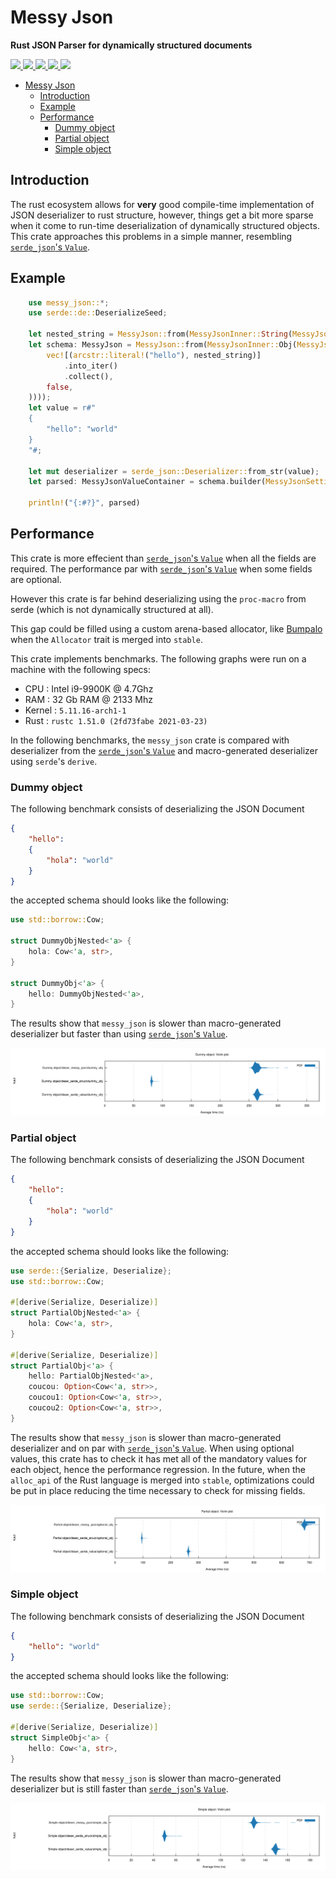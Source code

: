 # Messy Json

**Rust JSON Parser for dynamically structured documents**

<a href="https://gitlab.com/basiliq/messy_json/-/pipelines" alt="Gitlab pipeline status">
  <img src="https://img.shields.io/gitlab/pipeline/basiliq/messy_json/master">
</a>
<a href="https://codecov.io/gl/basiliq/messy_json" alt="Codecov">
  <img src="https://img.shields.io/codecov/c/gitlab/basiliq/messy_json?token=tnPbnqeTHj">
</a>
<a href="https://crates.io/crates/messy_json" alt="Crates.io version">
  <img src="https://img.shields.io/crates/v/messy_json">
</a>
<a href="https://crates.io/crates/messy_json" alt="Crates.io license">
  <img src="https://img.shields.io/crates/l/messy_json?label=license">
</a>
<a href="https://docs.rs/messy_json" alt="Docs.rs">
  <img src="https://docs.rs/messy_json/badge.svg">
</a>

- [Messy Json](#messy-json)
	- [Introduction](#introduction)
	- [Example](#example)
	- [Performance](#performance)
		- [Dummy object](#dummy-object)
		- [Partial object](#partial-object)
		- [Simple object](#simple-object)

## Introduction

The rust ecosystem allows for **very** good compile-time implementation of JSON deserializer to rust structure, however,
things get a bit more sparse when it come to run-time deserialization of dynamically structured objects.
This crate approaches this problems in a simple manner, resembling [`serde_json`'s `Value`](https://docs.serde.rs/serde_json/value/enum.Value.html).

## Example

```rust
	use messy_json::*;
	use serde::de::DeserializeSeed;

    let nested_string = MessyJson::from(MessyJsonInner::String(MessyJsonScalar::new(false)));
    let schema: MessyJson = MessyJson::from(MessyJsonInner::Obj(MessyJsonObject::from(MessyJsonObjectInner::new(
        vec![(arcstr::literal!("hello"), nested_string)]
            .into_iter()
            .collect(),
        false,
    ))));
    let value = r#"
	{
		"hello": "world"
	}
	"#;

	let mut deserializer = serde_json::Deserializer::from_str(value);
	let parsed: MessyJsonValueContainer = schema.builder(MessyJsonSettings::default()).deserialize(&mut deserializer).unwrap();
	
	println!("{:#?}", parsed)
```

## Performance

This crate is more effecient than [`serde_json`'s `Value`](https://docs.serde.rs/serde_json/value/enum.Value.html) when all the fields are required. The performance par with [`serde_json`'s `Value`](https://docs.serde.rs/serde_json/value/enum.Value.html) when some fields are optional.

However this crate is far behind deserializing using the `proc-macro` from serde (which is not dynamically structured at all).

This gap could be filled using a custom arena-based allocator, like [Bumpalo](https://crates.io/crates/bumpalo) when the `Allocator` trait is merged into `stable`. 

This crate implements benchmarks.
The following graphs were run on a machine with the following specs:

- CPU		: Intel i9-9900K @ 4.7Ghz
- RAM		: 32 Gb RAM @ 2133 Mhz
- Kernel	: `5.11.16-arch1-1`
- Rust		: `rustc 1.51.0 (2fd73fabe 2021-03-23)`

In the following benchmarks, the `messy_json` crate is compared with deserializer from the [`serde_json`'s `Value`](https://docs.serde.rs/serde_json/value/enum.Value.html) and macro-generated deserializer using `serde`'s `derive`.

### Dummy object

The following benchmark consists of deserializing the JSON Document

```json
{
	"hello":
	{
		"hola": "world"
	}
}
```

the accepted schema should looks like the following:

```rust
use std::borrow::Cow;

struct DummyObjNested<'a> {
    hola: Cow<'a, str>,
}

struct DummyObj<'a> {
    hello: DummyObjNested<'a>,
}
```

The results show that `messy_json` is slower than macro-generated deserializer but faster than using
[`serde_json`'s `Value`](https://docs.serde.rs/serde_json/value/enum.Value.html).

<a href="https://gitlab.com/basiliq/messy_json/-/blob/master/benches/dummy_violin.svg" alt="Dummy structure violin">
  <img src="./benches/dummy_violin.svg">
</a>

### Partial object

The following benchmark consists of deserializing the JSON Document

```json
{
	"hello":
	{
		"hola": "world"
	}
}
```

the accepted schema should looks like the following:

```rust
use serde::{Serialize, Deserialize};
use std::borrow::Cow;

#[derive(Serialize, Deserialize)]
struct PartialObjNested<'a> {
    hola: Cow<'a, str>,
}

#[derive(Serialize, Deserialize)]
struct PartialObj<'a> {
    hello: PartialObjNested<'a>,
    coucou: Option<Cow<'a, str>>,
    coucou1: Option<Cow<'a, str>>,
    coucou2: Option<Cow<'a, str>>,
}
```

The results show that `messy_json` is slower than macro-generated deserializer and on par with [`serde_json`'s `Value`](https://docs.serde.rs/serde_json/value/enum.Value.html). When using optional values, this crate has to check it has met all of the mandatory values for each object, hence the performance regression. In the future, when the `alloc_api` of the Rust language is merged into `stable`, optimizations could be put in place reducing the time necessary to check for missing fields.

<a href="https://gitlab.com/basiliq/messy_json/-/blob/master/benches/partial_violin.svg" alt="Partial structure violin">
  <img src="./benches/partial_violin.svg">
</a>

### Simple object

The following benchmark consists of deserializing the JSON Document

```json
{
	"hello": "world"
}
```

the accepted schema should looks like the following:

```rust
use std::borrow::Cow;
use serde::{Serialize, Deserialize};

#[derive(Serialize, Deserialize)]
struct SimpleObj<'a> {
    hello: Cow<'a, str>,
}
```

The results show that `messy_json` is slower than macro-generated deserializer but is still faster than [`serde_json`'s `Value`](https://docs.serde.rs/serde_json/value/enum.Value.html). 

<a href="https://gitlab.com/basiliq/messy_json/-/blob/master/benches/simple_violin.svg" alt="Simple structure violin">
  <img src="./benches/simple_violin.svg">
</a>
